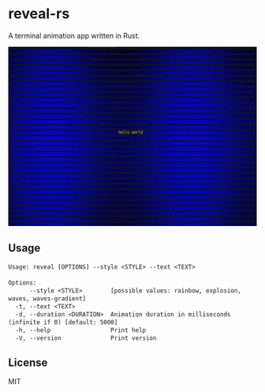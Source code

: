 # reveal-rs

A terminal animation app written in Rust.

![example](./assets/demo.gif)

## Usage

```
Usage: reveal [OPTIONS] --style <STYLE> --text <TEXT>

Options:
      --style <STYLE>        [possible values: rainbow, explosion, waves, waves-gradient]
  -t, --text <TEXT>
  -d, --duration <DURATION>  Animation duration in milliseconds (infinite if 0) [default: 5000]
  -h, --help                 Print help
  -V, --version              Print version
```

## License

MIT
